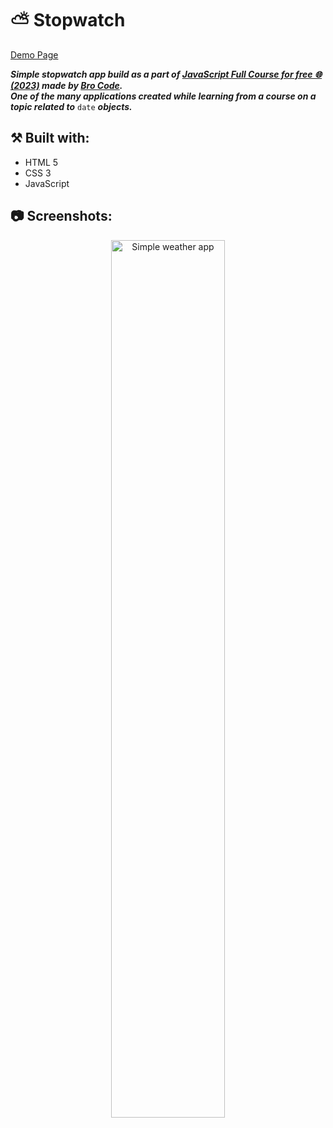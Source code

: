 # ⛅ Stopwatch

[Demo Page](https://wiktorw0.github.io/stopwatch/)

***Simple stopwatch app build as a part of [JavaScript Full Course for free 🌐 (2023)](https://www.youtube.com/watch?v=8dWL3wF_OMw) made by [Bro Code](https://www.youtube.com/@BroCodez).***
</br>
***One of the many applications created while learning from a course on a topic related to*** `date` ***objects.***
 
## ⚒️ Built with:
- HTML 5
- CSS 3
- JavaScript

## 📷 Screenshots:
<p align="center">
<img src="https://i.imgur.com/CgAKu76.png" height="60%" width="60%" alt="Simple weather app"/>
<br />
